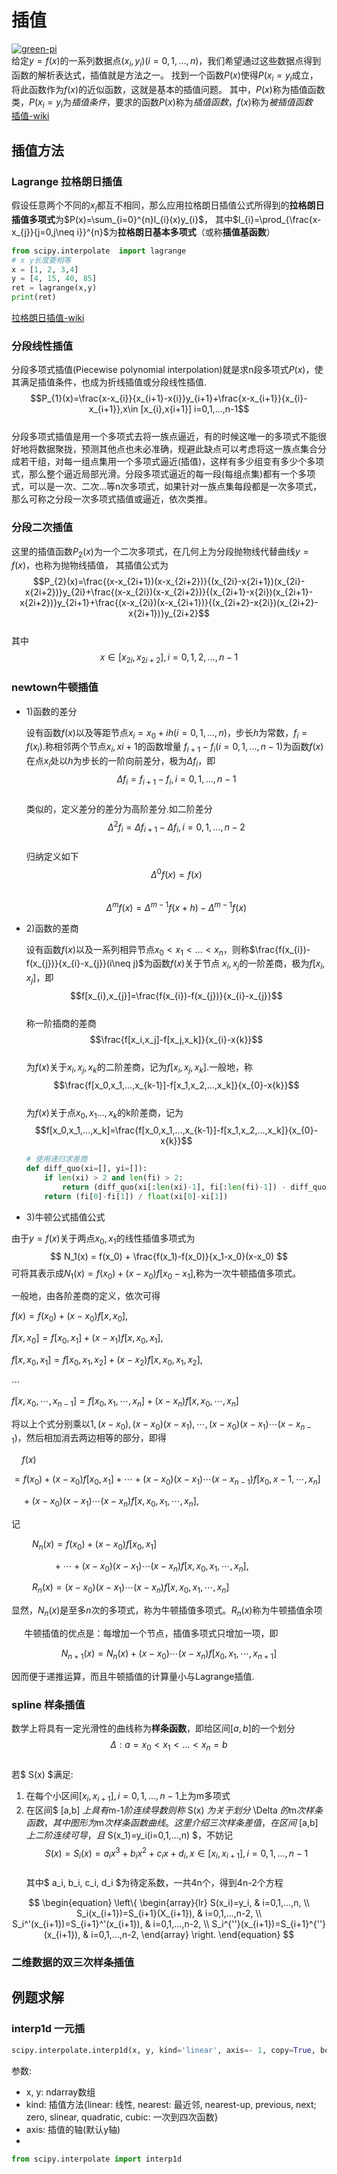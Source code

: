 # 插值
[![green-pi](https://img.shields.io/badge/Rendered%20with-Green%20Pi-00d571?style=flat-square)](https://github.com/nschloe/green-pi?activate&inlineMath=$)  
给定$y=f(x)$的一系列数据点$(x_{i},y_{i})(i=0,1,...,n)$，我们希望通过这些数据点得到函数的解析表达式，插值就是方法之一。
找到一个函数$P(x)$使得$P(x_{i}=y_{i}$成立，将此函数作为$f(x)$的近似函数，这就是基本的插值问题。
其中，$P(x)$称为插值函数类，$P(x_{i}=y_{i}$为*插值条件*，要求的函数$P(x)$称为*插值函数*，$f(x)$称为*被插值函数*  
[插值-wiki](https://zh.wikipedia.org/zh-cn/%E6%8F%92%E5%80%BC)

## 插值方法
### Lagrange 拉格朗日插值  
假设任意两个不同的$x_{j}$都互不相同，那么应用拉格朗日插值公式所得到的**拉格朗日插值多项式**为$P(x)=\sum_{i=0}^{n}l_{i}(x)y_{i}$，
其中$l_{i}=\prod_{\frac{x-x_{j}}{j=0,j\neq i}}^{n}$为**拉格朗日基本多项式**（或称**插值基函数**）
```python
from scipy.interpolate  import lagrange
# x y长度要相等
x = [1, 2, 3,4]
y = [4, 15, 40, 85]
ret = lagrange(x,y)
print(ret)
```
[拉格朗日插值-wiki](https://zh.wikipedia.org/zh-cn/%E6%8B%89%E6%A0%BC%E6%9C%97%E6%97%A5%E6%8F%92%E5%80%BC%E6%B3%95)

### 分段线性插值
分段多项式插值(Piecewise polynomial interpolation)就是求n段多项式$P(x)$，使其满足插值条件，也成为折线插值或分段线性插值.  
$$P_{1}(x)=\frac{x-x_{i}}{x_{i+1}-x{i}}y_{i+1}+\frac{x-x_{i+1}}{x_{i}-x_{i+1}},x\in [x_{i},x{i+1}] i=0,1,...,n-1$$    
分段多项式插值是用一个多项式去将一族点逼近，有的时候这唯一的多项式不能很好地将数据聚拢，预测其他点也未必准确，规避此缺点可以考虑将这一族点集合分成若干组，对每一组点集用一个多项式逼近(插值)，这样有多少组变有多少个多项式，那么整个逼近局部光滑。分段多项式逼近的每一段(每组点集)都有一个多项式，可以是一次、二次...等n次多项式，如果针对一族点集每段都是一次多项式，那么可称之分段一次多项式插值或逼近，依次类推。

### 分段二次插值
这里的插值函数$P_{2}(x)$为一个二次多项式，在几何上为分段抛物线代替曲线$y=f(x)$，也称为抛物线插值，
其插值公式为
$$P_{2}(x)=\frac{(x-x_{2i+1})(x-x_{2i+2})}{(x_{2i}-x{2i+1})(x_{2i}-x{2i+2})}y_{2i}+\frac{(x-x_{2i})(x-x_{2i+2})}{(x_{2i+1}-x{2i})(x_{2i+1}-x{2i+2})}y_{2i+1}+\frac{(x-x_{2i})(x-x_{2i+1})}{(x_{2i+2}-x{2i})(x_{2i+2}-x{2i+1})}y_{2i+2}$$  
其中  
$$x\in [x_{2i},x_{2i+2}], i=0,1,2,...,n-1$$  

### newtown牛顿插值
- 1)函数的差分  

  设有函数$f(x)$以及等距节点$x_{i}=x_{0}+ih(i=0,1,...,n)$，步长$h$为常数，$f_{i}=f(x_{i})$.称相邻两个节点$x_{i},x{i+1}$的函数增量
  $f_{i+1}-f_{i}(i=0,1,...,n-1)$为函数$f(x)$在点$x_{i}$处以$h$为步长的一阶向前差分，极为$\Delta f_{i}$，即
  $$\Delta f_{i}=f_{i+1}-f_{i}, i=0,1,...,n-1$$  
  类似的，定义差分的差分为高阶差分.如二阶差分  
  $$\Delta^{2}f_{i}=\Delta f_{i+1}-\Delta f_{i}, i=0,1,...,n-2$$  
  归纳定义如下  
  $$\Delta^{0}f(x)=f(x)$$  
  $$\Delta^{m}f(x)=\Delta^{m-1}f(x+h)-\Delta^{m-1}f(x)$$  

- 2)函数的差商  

  设有函数$f(x)$以及一系列相异节点$x_{0}<x_{1}<...<x_{n}$，则称$\frac{f(x_{i})-f(x_{j})}{x_{i}-x_{j}}(i\neq j)$为函数$f(x)$关于节点  $x_{i},x_{j}$的一阶差商，极为$f[x_{i},x_{j}]$，即  
  $$f[x_{i},x_{j}]=\frac{f(x_{i})-f(x_{j})}{x_{i}-x_{j}}$$  
  称一阶插商的差商  
  $$\frac{f[x_i,x_j]-f[x_j,x_k]}{x_{i}-x{k}}$$  
  为$f(x)$关于$x_i,x_j,x_k$的二阶差商，记为$f[x_i,x_j,x_k]$.一般地，称  
  $$\frac{f[x_0,x_1,...,x_{k-1}]-f[x_1,x_2,...,x_k]}{x_{0}-x{k}}$$  
  为$f(x)$关于点$x_0,x_1...,x_k$的k阶差商，记为  
  $$f[x_0,x_1,...,x_k]=\frac{f[x_0,x_1,...,x_{k-1}]-f[x_1,x_2,...,x_k]}{x_{0}-x{k}}$$  
  ```python
  # 使用递归求差商
  def diff_quo(xi=[], yi=[]):
      if len(xi) > 2 and len(fi) > 2:
          return (diff_quo(xi[:len(xi)-1], fi[:len(fi)-1]) - diff_quo(xi[1:len(xi)], fi[1:len(fi)])) / float(xi[0]-xi[-1]))
      return (fi[0]-fi[1]) / float(xi[0]-xi[1])
  ```

- 3)牛顿公式插值公式  
  
由于$y=f(x)$关于两点$x_0,x_1$的线性插值多项式为
$$
N_1(x) = f(x_0) + \frac{f(x_1)-f(x_0)}{x_1-x_0}(x-x_0)
$$
可将其表示成$N_1(x) = f(x_0) + (x-x_0)f[x_0-x_1]$,称为一次牛顿插值多项式。

一般地，由各阶差商的定义，依次可得

$f(x) = f(x_0) + (x-x_0)f[x,x_0]$,

$f[x,x_0] = f[x_0,x_1] + (x-x_1)f[x,x_0,x_1]$,

$f[x,x_0,x_1] = f[x_0,x_1,x_2] + (x-x_2)f[x,x_0,x_1,x_2]$,

$\cdots$

$f[x,x_0,\cdots,x_{n-1}] = f[x_0,x_1,\cdots,x_n] + (x-x_n)f[x,x_0,\cdots,x_n]$


将以上个式分别乘以$1,(x-x_0),(x-x_0)(x-x_1),\cdots,(x-x_0)(x-x_1)\cdots(x-x_{n-1})$，然后相加消去两边相等的部分，即得

$\quad f(x)$

$= f(x_0) + (x-x_0)f[x_0,x_1]+\cdots+(x-x_0)(x-x_1)\cdots(x-x_{n-1})f[x_0,x-1,\cdots,x_n]$

$\quad + (x-x_0)(x-x_1)\cdots(x-x_n)f[x,x_0,x_1,\cdots,x_n]$,

记

$\quad \quad N_n(x) = f(x_0) + (x-x_0)f[x_0,x_1]$
  
  $\quad \quad\quad \quad +\cdots+(x-x_0)(x-x_1)\cdots(x-x_n)f[x,x_0,x_1,\cdots,x_n]$,

  $\quad \quad R_n(x) =(x-x_0)(x-x_1)\cdots(x-x_n)f[x,x_0,x_1,\cdots,x_n]$


显然，$N_n(x)$是至多$n$次的多项式，称为牛顿插值多项式。$R_n(x)$称为牛顿插值余项

$\quad$ 牛顿插值的优点是：每增加一个节点，插值多项式只增加一项，即

$$N_{n+1}(x) = N_n(x) + (x-x_0)\cdots(x-x_n)f[x_0,x_1,\cdots,x_{n+1}]$$

因而便于递推运算，而且牛顿插值的计算量小与Lagrange插值.

### spline 样条插值
数学上将具有一定光滑性的曲线称为**样条函数**，即给区间$[a,b]$的一个划分  
$$ \Delta: a=x_0<x_1<...<x_n=b $$  
若$ S(x) $满足:  
1. 在每个小区间$[x_i,x_{i+1}], i=0,1,...,n-1$上为m多项式
2. 在区间$ [a,b] $上具有$m-1$阶连续导数  
则称$ S(x) $为关于划分$ \Delta $的$m$次样条函数，其中图形为$m$次样条函数曲线。  
这里介绍三次样条差值，在区间$ [a,b] $上二阶连续可导，且$ S(x_1)=y_i(i=0,1,...,n) $，不妨记  
$$ S(x)=S_i(x)=a_ix^3+b_ix^2+c_ix+d_i, x\in [x_i, x_{i+1}], i=0,1,...,n-1 $$  
其中$ a_i, b_i, c_i, d_i $为待定系数，一共4n个，得到4n-2个方程  

$$
\begin{equation}
\left\{
             \begin{array}{lr}
             S(x_i)=y_i, & i=0,1,...,n, \\
             S_i(x_{i+1})=S_{i+1}(X_{i+1}), & i=0,1,...,n-2, \\
             S_i^'(x_{i+1})=S_{i+1}^'(x_{i+1}), & i=0,1,...,n-2, \\
             S_i^{''}(x_{i+1})=S_{i+1}^{''}(x_{i+1}), & i=0,1,...,n-2, 
             \end{array}
\right.
\end{equation}
$$






### 二维数据的双三次样条插值




## 例题求解
### interp1d 一元插
```python
scipy.interpolate.interp1d(x, y, kind='linear', axis=- 1, copy=True, bounds_error=None, fill_value=nan, assume_sorted=False)
```
参数:  

- x, y: ndarray数组
- kind: 插值方法{linear: 线性, nearest: 最近邻, nearest-up, previous, next; zero, slinear, quadratic, cubic: 一次到四次函数}
- axis: 插值的轴(默认y轴)
- 

```python
from scipy.interpolate import interp1d
```

















